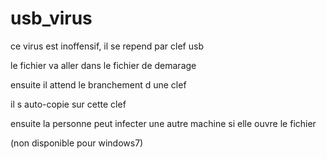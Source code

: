 # usb_virus
ce virus est inoffensif, il se repend par clef usb

le fichier va aller dans le fichier de demarage

ensuite il attend le branchement d une clef

il s auto-copie sur cette clef

ensuite la personne peut infecter une autre machine si elle ouvre le fichier

(non disponible pour windows7)
